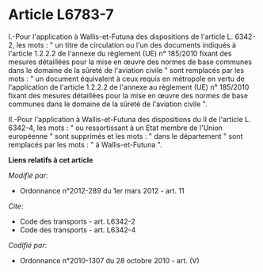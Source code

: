 # Article L6783-7

I.-Pour l'application à Wallis-et-Futuna des dispositions de l'article L. 6342-2, les mots : " un titre de circulation ou
l'un des documents indiqués à l'article 1.2.2.2 de l'annexe du règlement (UE) n° 185/2010 fixant des mesures détaillées pour
la mise en œuvre des normes de base communes dans le domaine de la sûreté de l'aviation civile " sont remplacés par les
mots : " un document équivalent à ceux requis en métropole en vertu de l'application de l'article 1.2.2.2 de l'annexe au
règlement (UE) n° 185/2010 fixant des mesures détaillées pour la mise en œuvre des normes de base communes dans le domaine de
la sûreté de l'aviation civile ". 

II.-Pour l'application à Wallis-et-Futuna des dispositions du II de l'article L. 6342-4, les mots : " ou ressortissant à un
Etat membre de l'Union européenne " sont supprimés et les mots : " dans le département " sont remplacés par les mots : " à
Wallis-et-Futuna ".

**Liens relatifs à cet article**

_Modifié par_:

  - Ordonnance n°2012-289 du 1er mars 2012 - art. 11

_Cite_:

  - Code des transports - art. L6342-2
  - Code des transports - art. L6342-4

_Codifié par_:

  - Ordonnance n°2010-1307 du 28 octobre 2010 - art. (V)
